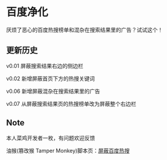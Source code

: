 # 百度净化

厌烦了恶心的百度热搜榜单和混杂在搜索结果里的广告？试试这个！



## 更新历史

v0.01 屏蔽搜索结果右边的侧边栏

v0.02 新增屏蔽首页下方的热搜关键词

v0.06 新增屏蔽混杂在搜索结果里的广告

v0.07 从屏蔽搜索结果页的热搜榜单改为屏蔽整个右边栏



## Note

本人菜鸡开发者一枚，有问题欢迎反馈

油猴(篡改猴 Tamper Monkey)脚本页：[屏蔽百度热搜](https://greasyfork.org/zh-CN/scripts/493225-%E5%B1%8F%E8%94%BD%E7%99%BE%E5%BA%A6%E7%83%AD%E6%90%9C)
